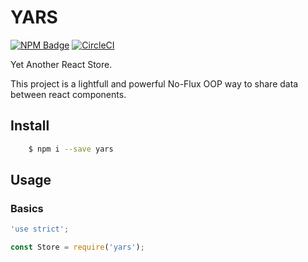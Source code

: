 # YARS

[![NPM Badge](https://img.shields.io/npm/v/yars.svg)](https://www.npmjs.com/package/yars)
[![CircleCI](https://circleci.com/gh/yars/tree/master.svg?style=shield)](https://circleci.com/gh/yars/tree/master)

Yet Another React Store.

This project is a lightfull and powerful No-Flux OOP way to share data between react components.

## Install

```bash
    $ npm i --save yars
```

## Usage

### Basics
```javascript
'use strict';

const Store = require('yars');

```
